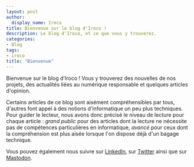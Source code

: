 ```yaml
---
layout: post
author:
  display_name: Iroco
title: Bienvenue sur le blog d'Iroco !
description: Le blog d'Iroco, et ce que vous y trouverez.
categories:
- Blog
tags:
- iroco 
title: "Bienvenue"
---
```


Bienvenue sur le blog d'Iroco ! Vous y trouverez des nouvelles de nos projets, des actualités liées au numérique responsable et quelques articles d'opinion.

Certains articles de ce blog sont aisément compréhensibles par tous, d'autres font appel à des notions d'informatique un peu plus techniques. Pour guider le lecteur, nous avons donc précisé le niveau de lecture pour chaque article : *grand public* pour des articles dont la lecture ne nécessite pas de compétences particulières en informatique, *avancé* pour ceux dont la compréhension est plus aisée lorsque l'on dispose déjà d'un bagage technique.

Vous pouvez également nous suivre sur [LinkedIn](https://www.linkedin.com/company/irocodigital/), sur [Twitter](https://twitter.com/irocodigital) ainsi que sur [Mastodon](https://mastodon.social/@iroco).
